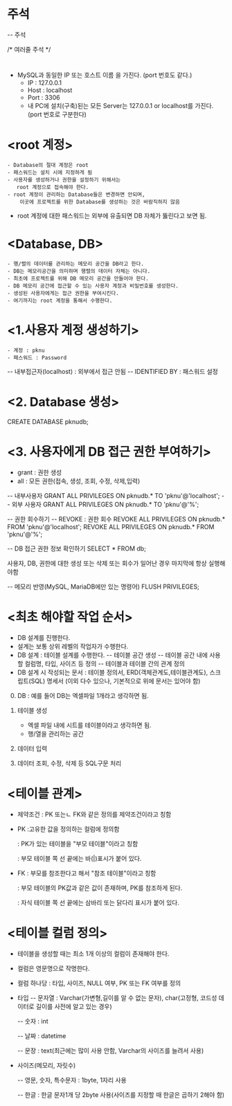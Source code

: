 # 주석
-- 주석

/*
여러줄 주석
*/


# <MariaDB>
- MySQL과 동일한 IP 또는 호스트 이름 을 가진다.
	(port 번호도 같다.)
	- IP : 127.0.0.1
	- Host : localhost
	- Port : 3306
	- 내 PC에 설치(구축)된는 모든 Server는 127.0.0.1 or localhost를 가진다.
		(port 번호로 구분한다)

# <root 계정>
	- Database의 절대 계정은 root
	- 패스워드는 설치 시에 지정하게 됨
	- 사용자를 생성하거나 권한을 설정하기 위해서는 
	   root 계정으로 접속해야 한다.
	- root 계정이 관리하는 Database들은 변경하면 안되며,
		이곳에 프로젝트를 위한 Database를 생성하는 것은 바람직하지 않음 
   - root 계정에 대한 패스워드는 외부에 유출되면 DB 자체가 뚫린다고 보면 됨.




# <Database, DB>
	- 행/렬의 데이터를 관리하는 메모리 공간을 DB라고 한다.
	- DB는 메모리공간을 의미하며 행렬의 데이터 자체는 아니다.
	- 최초에 프로젝트를 위해 DB 메모리 공간을 만들어야 한다.
	- DB 메모리 공간에 접근할 수 있는 사용자 계정과 비밀번호를 생성한다.
	- 생성된 사용자에게는 접근 권한을 부여시킨다. 
	- 여기까지는 root 계정을 통해서 수행한다.



# <1.사용자 계정  생성하기>
	- 계정 : pknu
	- 패스워드 : Password


-- 내부접근자(localhost) : 외부에서 접근 안됨
-- IDENTIFIED BY : 패스워드 설정 


# <2. Database 생성>

CREATE DATABASE pknudb;


# <3. 사용자에게 DB 접근 권한 부여하기>
- grant : 권한 생성
- all : 모든 권한(접속, 생성, 조회, 수정, 삭제,입력)

-- 내부사용자
GRANT ALL PRIVILEGES ON pknudb.* TO 'pknu'@'localhost';
-- 외부 사용자 
GRANT ALL PRIVILEGES ON pknudb.* TO 'pknu'@'%';

-- 권한 회수하기
-- REVOKE : 권한 회수 
REVOKE ALL PRIVILEGES ON pknudb.* FROM 'pknu'@'localhost'; 
REVOKE ALL PRIVILEGES ON pknudb.* FROM 'pknu'@'%'; 

-- DB 접근 권한 정보 확인하기
SELECT *
FROM db;



사용자, DB, 권한에 대한 생성 또는 삭제 또는 회수가 일어난 경우 
마지막에 항상 실행해야함


-- 메모리 반영(MySQL, MariaDB에만 있는 명령어)
FLUSH PRIVILEGES;

# <최초 해야할 작업 순서>
- DB 설계를 진행한다.
- 설계는 보통 상위 레벨의 작업자가 수행한다.
- DB 설계 : 테이블 설계를 수행한다.
	-- 테이블 공간 생성
	-- 테이블 공간 내에 사용할 컬럼명, 타입, 사이즈 등 정의
	-- 테이블과 테이블 간의 관계 정의
- DB 설계 시 작성되는 문서 : 테이블 정의서, ERD(객체관계도,테이블관계도), 스크립트(SQL) 명세서 (이외 다수 있으나, 기본적으로 위에 문서는 있어야 함)

0. DB : 예를 들어 DB는 엑셀파일 1개라고 생각하면 됨.	
1. 테이블 생성
	- 엑셀 파일 내에 시트를 테이블이라고 생각하면 됨.
	- 행/열을 관리하는 공간
		
2. 데이터 입력
3. 데이터 조회, 수정, 삭제 등 SQL구문 처리

# <테이블 관계>
- 제약조건 : PK 또는ㄴ FK와 같은 정의를 제약조건이라고 칭함
- PK :고유한 값을 정의하는 컬럼에 정의함

     : PK가 있는 테이블을 "부모 테이블"이라고 칭함

     : 부모 테이블 쪽 선 끝에는 바(|)표시가 붙어 있다.
		  
- FK : 부모를 참조한다고 해서 "참조 테이블"이라고 칭함

     : 부모 테이블의 PK값과 같은 값이 존재하며, PK를 참조하게 된다.
	
    : 자식 테이블 쪽 선 끝에는 삼바리 또는 닭다리 표시가 붙어 있다.

# <테이블 컬럼 정의>
- 테이블을 생성할 때는 최소 1개 이상의 컬럼이 존재해야 한다.
- 컬럼은 영문명으로 작명한다.
- 컬럼 하나당 : 타입, 사이즈, NULL 여부, PK 또는 FK 여부를 정의
- 타입
	-- 문자열 : Varchar(가변형,길이를 알 수 없는 문자), char(고정형, 코드성 데이터로 길이를 사전에 알고 있는 경우)
  

 	-- 숫자 : int

  	-- 날짜 : datetime

  	-- 문장 : text(최근에는 많이 사용 안함, Varchar의 사이즈를 늘려서 사용)

- 사이즈(메모리, 자릿수)

  	-- 영문, 숫자, 특수문자 : 1byte, 1자리 사용

  	-- 한글 : 한글 문자1개 당 2byte 사용(사이즈를 지정할 때 한글은 곱하기 2해야 함)
